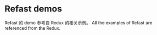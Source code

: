 # Refast demos

Refast 的 demo 参考自 Redux 的相关示例。
All the examples of Refast are referenced from the Redux.

